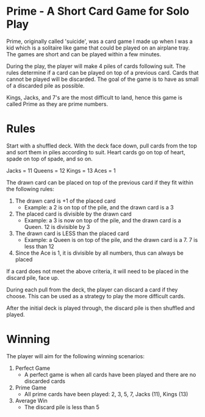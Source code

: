 # Prime - A Short Card Game for Solo Play
Prime, originally called 'suicide', was a card game I made up when I was a kid which is a solitaire like game that could be played on an airplane tray.  The games are short and can be played within a few minutes.

During the play, the player will make 4 piles of cards following suit.  The rules determine if a card can be played on top of a previous card.  Cards that cannot be played will be discarded.  The goal of the game is to have as small of a discarded pile as possible.

Kings, Jacks, and 7's are the most difficult to land, hence this game is called Prime as they are prime numbers.

# Rules
Start with a shuffled deck.  With the deck face down, pull cards from the top and sort them in piles according to suit.  Heart cards go on top of heart, spade on top of spade, and so on.  

Jacks = 11
Queens = 12
Kings = 13
Aces = 1

The drawn card can be placed on top of the previous card if they fit within the following rules:

1. The drawn card is +1 of the placed card
   - Example: a 2 is on top of the pile, and the drawn card is a 3
2. The placed card is divisible by the drawn card
   - Example: a 3 is now on top of the pile, and the drawn card is a Queen.  12 is divisible by 3
3. The drawn card is LESS than the placed card
   - Example: a Queen is on top of the pile, and the drawn card is a 7.  7 is less than 12
3. Since the Ace is 1, it is divisible by all numbers, thus can always be placed

If a card does not meet the above criteria, it will need to be placed in the discard pile, face up.

During each pull from the deck, the player can discard a card if they choose.  This can be used as a strategy to play the more difficult cards.

After the initial deck is played through, the discard pile is then shuffled and played.

# Winning
The player will aim for the following winning scenarios:

1. Perfect Game
   - A perfect game is when all cards have been played and there are no discarded cards
2. Prime Game
   - All prime cards have been played: 2, 3, 5, 7, Jacks (11), Kings (13)
3. Average Win
   - The discard pile is less than 5

